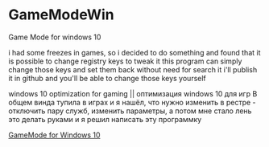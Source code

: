 # GameModeWin
Game Mode for windows 10

i had some freezes in games, so i decided to do something and found that it is possible to change registry keys to tweak it
this program can simply change those keys and set them back without need for search it
i'll publish it in github and you'll be able to change those keys yourself

windows 10 optimization for gaming || оптимизация windows 10 для игр
В общем винда тупила в играх и я нашёл, что нужно изменить в рестре - отключить пару служб, изменить параметры,
а потом мне стало лень это делать руками и я решил написать эту программку 

[GameMode for Windows 10](gmwx2.png?raw=true "GameMode")
